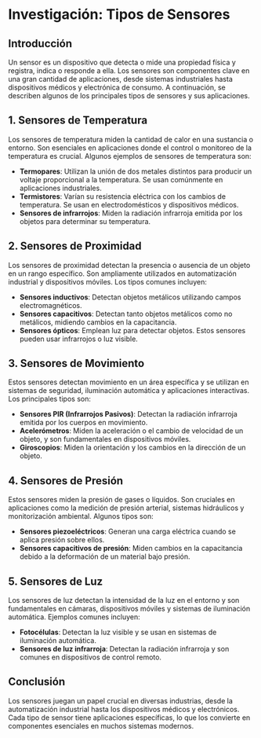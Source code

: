 # Investigación: Tipos de Sensores

## Introducción
Un sensor es un dispositivo que detecta o mide una propiedad física y registra, indica o responde a ella. Los sensores son componentes clave en una gran cantidad de aplicaciones, desde sistemas industriales hasta dispositivos médicos y electrónica de consumo. A continuación, se describen algunos de los principales tipos de sensores y sus aplicaciones.

## 1. Sensores de Temperatura
Los sensores de temperatura miden la cantidad de calor en una sustancia o entorno. Son esenciales en aplicaciones donde el control o monitoreo de la temperatura es crucial. Algunos ejemplos de sensores de temperatura son:

- **Termopares**: Utilizan la unión de dos metales distintos para producir un voltaje proporcional a la temperatura. Se usan comúnmente en aplicaciones industriales.
- **Termistores**: Varían su resistencia eléctrica con los cambios de temperatura. Se usan en electrodomésticos y dispositivos médicos.
- **Sensores de infrarrojos**: Miden la radiación infrarroja emitida por los objetos para determinar su temperatura.

## 2. Sensores de Proximidad
Los sensores de proximidad detectan la presencia o ausencia de un objeto en un rango específico. Son ampliamente utilizados en automatización industrial y dispositivos móviles. Los tipos comunes incluyen:

- **Sensores inductivos**: Detectan objetos metálicos utilizando campos electromagnéticos.
- **Sensores capacitivos**: Detectan tanto objetos metálicos como no metálicos, midiendo cambios en la capacitancia.
- **Sensores ópticos**: Emplean luz para detectar objetos. Estos sensores pueden usar infrarrojos o luz visible.

## 3. Sensores de Movimiento
Estos sensores detectan movimiento en un área específica y se utilizan en sistemas de seguridad, iluminación automática y aplicaciones interactivas. Los principales tipos son:

- **Sensores PIR (Infrarrojos Pasivos)**: Detectan la radiación infrarroja emitida por los cuerpos en movimiento.
- **Acelerómetros**: Miden la aceleración o el cambio de velocidad de un objeto, y son fundamentales en dispositivos móviles.
- **Giroscopios**: Miden la orientación y los cambios en la dirección de un objeto.

## 4. Sensores de Presión
Estos sensores miden la presión de gases o líquidos. Son cruciales en aplicaciones como la medición de presión arterial, sistemas hidráulicos y monitorización ambiental. Algunos tipos son:

- **Sensores piezoeléctricos**: Generan una carga eléctrica cuando se aplica presión sobre ellos.
- **Sensores capacitivos de presión**: Miden cambios en la capacitancia debido a la deformación de un material bajo presión.

## 5. Sensores de Luz
Los sensores de luz detectan la intensidad de la luz en el entorno y son fundamentales en cámaras, dispositivos móviles y sistemas de iluminación automática. Ejemplos comunes incluyen:

- **Fotocélulas**: Detectan la luz visible y se usan en sistemas de iluminación automática.
- **Sensores de luz infrarroja**: Detectan la radiación infrarroja y son comunes en dispositivos de control remoto.

## Conclusión
Los sensores juegan un papel crucial en diversas industrias, desde la automatización industrial hasta los dispositivos médicos y electrónicos. Cada tipo de sensor tiene aplicaciones específicas, lo que los convierte en componentes esenciales en muchos sistemas modernos.
